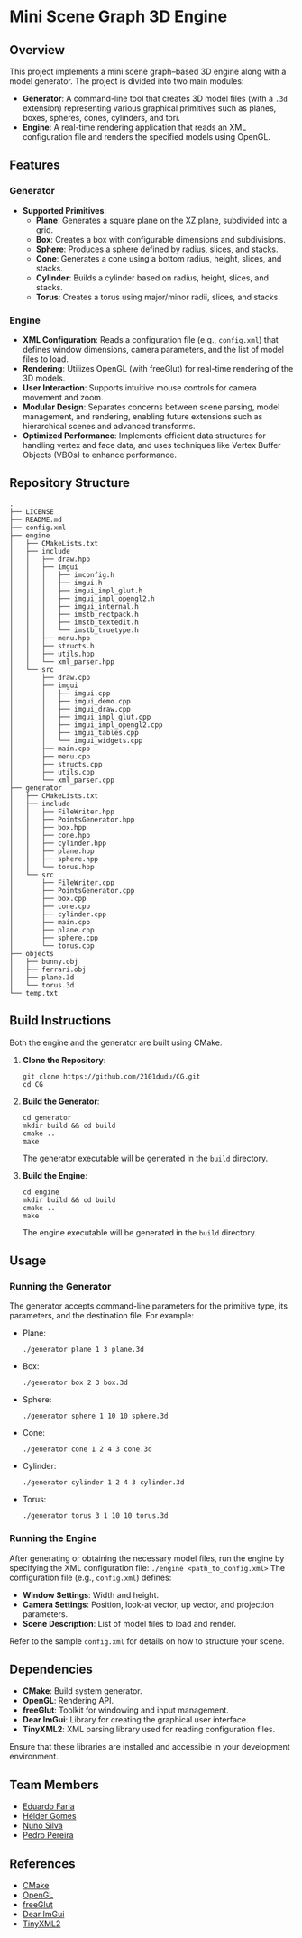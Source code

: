 # Mini Scene Graph 3D Engine

## Overview

This project implements a mini scene graph–based 3D engine along with a model generator. The project is divided into two main modules:

- **Generator**: A command-line tool that creates 3D model files (with a `.3d` extension) representing various graphical primitives such as planes, boxes, spheres, cones, cylinders, and tori.
- **Engine**: A real-time rendering application that reads an XML configuration file and renders the specified models using OpenGL.

## Features

### Generator

- **Supported Primitives**:
  - **Plane**: Generates a square plane on the XZ plane, subdivided into a grid.
  - **Box**: Creates a box with configurable dimensions and subdivisions.
  - **Sphere**: Produces a sphere defined by radius, slices, and stacks.
  - **Cone**: Generates a cone using a bottom radius, height, slices, and stacks.
  - **Cylinder**: Builds a cylinder based on radius, height, slices, and stacks.
  - **Torus**: Creates a torus using major/minor radii, slices, and stacks.

### Engine

- **XML Configuration**: Reads a configuration file (e.g., `config.xml`) that defines window dimensions, camera parameters, and the list of model files to load.
- **Rendering**: Utilizes OpenGL (with freeGlut) for real-time rendering of the 3D models.
- **User Interaction**: Supports intuitive mouse controls for camera movement and zoom.
- **Modular Design**: Separates concerns between scene parsing, model management, and rendering, enabling future extensions such as hierarchical scenes and advanced transforms.
- **Optimized Performance**: Implements efficient data structures for handling vertex and face data, and uses techniques like Vertex Buffer Objects (VBOs) to enhance performance.

## Repository Structure

```
.
├── LICENSE
├── README.md
├── config.xml
├── engine
│   ├── CMakeLists.txt
│   ├── include
│   │   ├── draw.hpp
│   │   ├── imgui
│   │   │   ├── imconfig.h
│   │   │   ├── imgui.h
│   │   │   ├── imgui_impl_glut.h
│   │   │   ├── imgui_impl_opengl2.h
│   │   │   ├── imgui_internal.h
│   │   │   ├── imstb_rectpack.h
│   │   │   ├── imstb_textedit.h
│   │   │   └── imstb_truetype.h
│   │   ├── menu.hpp
│   │   ├── structs.h
│   │   ├── utils.hpp
│   │   └── xml_parser.hpp
│   └── src
│       ├── draw.cpp
│       ├── imgui
│       │   ├── imgui.cpp
│       │   ├── imgui_demo.cpp
│       │   ├── imgui_draw.cpp
│       │   ├── imgui_impl_glut.cpp
│       │   ├── imgui_impl_opengl2.cpp
│       │   ├── imgui_tables.cpp
│       │   └── imgui_widgets.cpp
│       ├── main.cpp
│       ├── menu.cpp
│       ├── structs.cpp
│       ├── utils.cpp
│       └── xml_parser.cpp
├── generator
│   ├── CMakeLists.txt
│   ├── include
│   │   ├── FileWriter.hpp
│   │   ├── PointsGenerator.hpp
│   │   ├── box.hpp
│   │   ├── cone.hpp
│   │   ├── cylinder.hpp
│   │   ├── plane.hpp
│   │   ├── sphere.hpp
│   │   └── torus.hpp
│   └── src
│       ├── FileWriter.cpp
│       ├── PointsGenerator.cpp
│       ├── box.cpp
│       ├── cone.cpp
│       ├── cylinder.cpp
│       ├── main.cpp
│       ├── plane.cpp
│       ├── sphere.cpp
│       └── torus.cpp
├── objects
│   ├── bunny.obj
│   ├── ferrari.obj
│   ├── plane.3d
│   └── torus.3d
└── temp.txt

```

## Build Instructions

Both the engine and the generator are built using CMake.

1. **Clone the Repository**:

   ```
   git clone https://github.com/2101dudu/CG.git
   cd CG
   ```

2. **Build the Generator**:

   ```
   cd generator
   mkdir build && cd build
   cmake ..
   make
   ```

   The generator executable will be generated in the `build` directory.

3. **Build the Engine**:
   ```
   cd engine
   mkdir build && cd build
   cmake ..
   make
   ```
   The engine executable will be generated in the `build` directory.

## Usage

### Running the Generator

The generator accepts command-line parameters for the primitive type, its parameters, and the destination file. For example:

- Plane:
  ```
  ./generator plane 1 3 plane.3d
  ```
- Box:
  ```
  ./generator box 2 3 box.3d
  ```
- Sphere:
  ```
  ./generator sphere 1 10 10 sphere.3d
  ```
- Cone:
  ```
  ./generator cone 1 2 4 3 cone.3d
  ```
- Cylinder:
  ```
  ./generator cylinder 1 2 4 3 cylinder.3d
  ```
- Torus:
  ```
  ./generator torus 3 1 10 10 torus.3d
  ```

### Running the Engine

After generating or obtaining the necessary model files, run the engine by specifying the XML configuration file:
`./engine <path_to_config.xml>`
The configuration file (e.g., `config.xml`) defines:

- **Window Settings**: Width and height.
- **Camera Settings**: Position, look-at vector, up vector, and projection parameters.
- **Scene Description**: List of model files to load and render.

Refer to the sample `config.xml` for details on how to structure your scene.

## Dependencies

- **CMake**: Build system generator.
- **OpenGL**: Rendering API.
- **freeGlut**: Toolkit for windowing and input management.
- **Dear ImGui**: Library for creating the graphical user interface.
- **TinyXML2**: XML parsing library used for reading configuration files.

Ensure that these libraries are installed and accessible in your development environment.

## Team Members

- [Eduardo Faria](https://github.com/2101dudu)
- [Hélder Gomes](https://github.com/helderrrg)
- [Nuno Silva](https://github.com/nunomrs7)
- [Pedro Pereira](https://github.com/pedrofp4444)

## References

- [CMake](https://cmake.org/)
- [OpenGL](https://www.opengl.org/)
- [freeGlut](https://freeglut.sourceforge.net/)
- [Dear ImGui](https://github.com/ocornut/imgui)
- [TinyXML2](https://github.com/leethomason/tinyxml2)
